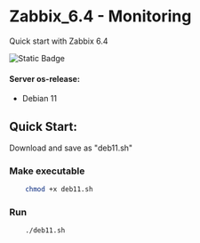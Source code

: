 # Zabbix_6.4 - Monitoring
Quick start with Zabbix 6.4

![Static Badge](https://img.shields.io/badge/Zabbix-orange)

#### Server os-release:
- Debian 11

## Quick Start:
Download and save as "deb11.sh"

### Make executable
```bash
    chmod +x deb11.sh
```

### Run
```bash
    ./deb11.sh
```
